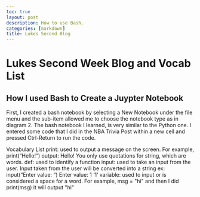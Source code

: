 ```yaml
---
toc: true
layout: post
description: How to use Bash.
categories: [markdown]
title: Lukes Second Blog
---
```

# Lukes Second Week Blog and Vocab List 

## How I used Bash to Create a Juypter Notebook

First, I created a bash notebook by selecting  a New Notebook under the file menu and the sub-item allowed me  to choose the notebook type as in diagram 2. The bash notebook I learned, is very similar to the Python one. I entered some code that I did in the NBA Trivia Post within a new cell and pressed Ctrl-Return to run the code.

Vocabulary List
print: used to output a message on the screen. For example, print(“Hello!”) output: Hello! You only use quotations for string, which are words.
def: used to identify a function
input: used to take an input from the user. Input taken from the user will be converted into a string ex: input(“Enter value: “) Enter value: 1 ‘1’
variable: used to input or is considered a space for a word. For example, msg = "hi" and then I did print(msg) it will output "hi"

